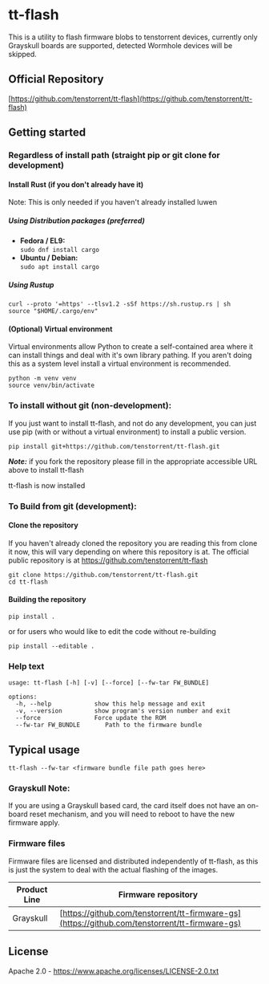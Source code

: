 # tt-flash

This is a utility to flash firmware blobs to tenstorrent devices, currently only Grayskull boards are supported, detected Wormhole devices will be skipped.

## Official Repository

[https://github.com/tenstorrent/tt-flash](https://github.com/tenstorrent/tt-flash)

## Getting started

### Regardless of install path (straight pip or git clone for development)
#### Install Rust (if you don't already have it)
Note: This is only needed if you haven't already installed luwen
##### Using Distribution packages (preferred)
* **Fedora / EL9:** <br/> `sudo dnf install cargo`
* **Ubuntu / Debian:** <br/> `sudo apt install cargo`
##### Using Rustup 
```
curl --proto '=https' --tlsv1.2 -sSf https://sh.rustup.rs | sh
source "$HOME/.cargo/env"
```

#### (Optional) Virtual environment
Virtual environments allow Python to create a self-contained area where it can
install things and deal with it's own library pathing.  If you aren't doing
this as a system level install a virtual environment is recommended.

```
python -m venv venv
source venv/bin/activate
```

### To install without git (non-development):

If you just want to install tt-flash, and not do any development, you can just
use pip (with or without a virtual environment) to install a public version.

```
pip install git+https://github.com/tenstorrent/tt-flash.git
```

***Note:*** if you fork the repository please fill in the appropriate accessible URL above to install tt-flash

tt-flash is now installed

### To Build from git (development):

#### Clone the repository

If you haven't already cloned the repository you are reading this from clone 
it now, this will vary depending on where this repository is at.  The official
public repository is at https://github.com/tenstorrent/tt-flash 

```
git clone https://github.com/tenstorrent/tt-flash.git
cd tt-flash
```

#### Building the repository

```
pip install .
```

or for users who would like to edit the code without re-building

```
pip install --editable .
```

### Help text 
```
usage: tt-flash [-h] [-v] [--force] [--fw-tar FW_BUNDLE] 

options:
  -h, --help            show this help message and exit
  -v, --version         show program's version number and exit
  --force               Force update the ROM
  --fw-tar FW_BUNDLE       Path to the firmware bundle
```

## Typical usage
```
tt-flash --fw-tar <firmware bundle file path goes here>
```

### Grayskull Note:
If you are using a Grayskull based card, the card itself does not have an on-board reset mechanism, and you will need to reboot to have the new firmware apply.

### Firmware files
Firmware files are licensed and distributed independently of tt-flash, as this is just the system to deal with the actual flashing of the images.

| Product Line | Firmware repository |
| --- | --- |
| Grayskull | [https://github.com/tenstorrent/tt-firmware-gs](https://github.com/tenstorrent/tt-firmware-gs)

## License

Apache 2.0 - https://www.apache.org/licenses/LICENSE-2.0.txt
